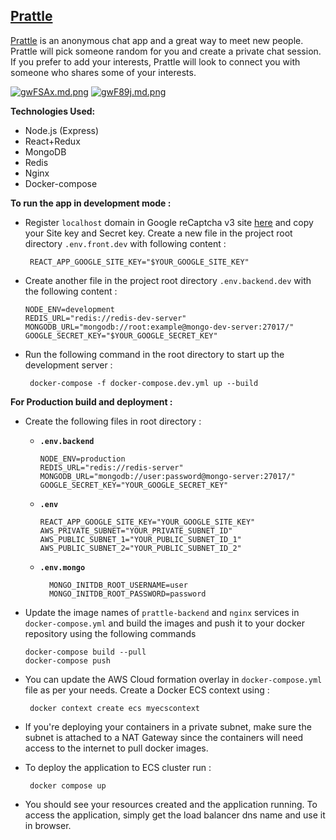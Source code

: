 ## [Prattle](https://prattle.in)

[Prattle](https://prattle.in) is an anonymous chat app and a great way to meet new people. Prattle will pick someone random for you and create a private chat session. If you prefer to add your interests, Prattle will look to connect you with someone who shares some of your interests.

[![gwFSAx.md.png](https://iili.io/gwFSAx.md.png)](https://freeimage.host/i/gwFSAx)
[![gwF89j.md.png](https://iili.io/gwF89j.md.png)](https://freeimage.host/i/gwF89j)

**Technologies Used:**

- Node.js (Express)
- React+Redux
- MongoDB
- Redis
- Nginx
- Docker-compose

**To run the app in development mode :**

- Register `localhost` domain in Google reCaptcha v3  site [here](https://www.google.com/recaptcha/admin/create) and copy your Site key and Secret key. Create a new file in the project root directory `.env.front.dev`  with following content :

       REACT_APP_GOOGLE_SITE_KEY="$YOUR_GOOGLE_SITE_KEY"

- Create another file  in the project root directory  `.env.backend.dev` with the following content :

      NODE_ENV=development  
      REDIS_URL="redis://redis-dev-server"  
      MONGODB_URL="mongodb://root:example@mongo-dev-server:27017/"  
      GOOGLE_SECRET_KEY="$YOUR_GOOGLE_SECRET_KEY"

- Run the following command in the root directory to start up the development server :
       
       docker-compose -f docker-compose.dev.yml up --build

**For Production build and deployment :**

- Create the following files in root directory :

    - **`.env.backend`**

          NODE_ENV=production  
          REDIS_URL="redis://redis-server"  
          MONGODB_URL="mongodb://user:password@mongo-server:27017/"  
          GOOGLE_SECRET_KEY="YOUR_GOOGLE_SECRET_KEY"

    - **`.env`**

          REACT_APP_GOOGLE_SITE_KEY="YOUR_GOOGLE_SITE_KEY"  
          AWS_PRIVATE_SUBNET="YOUR_PRIVATE_SUBNET_ID"  
          AWS_PUBLIC_SUBNET_1="YOUR_PUBLIC_SUBNET_ID_1"  
          AWS_PUBLIC_SUBNET_2="YOUR_PUBLIC_SUBNET_ID_2"

    - **`.env.mongo`**

            MONGO_INITDB_ROOT_USERNAME=user
            MONGO_INITDB_ROOT_PASSWORD=password

- Update the image names of `prattle-backend` and `nginx` services in `docker-compose.yml` and build the images and push it to your docker repository using the following commands

      docker-compose build --pull
      docker-compose push

- You can update the AWS Cloud formation overlay in `docker-compose.yml` file as per your needs. Create a Docker ECS context using :

       docker context create ecs myecscontext

- If you're deploying your containers in a private subnet, make sure the subnet is attached to a NAT Gateway since the containers will need access to the internet to pull docker images.
- To deploy the application to ECS cluster run :

       docker compose up

- You should see your resources created and the application running. To access the application, simply get the load balancer dns name and use it in browser.
